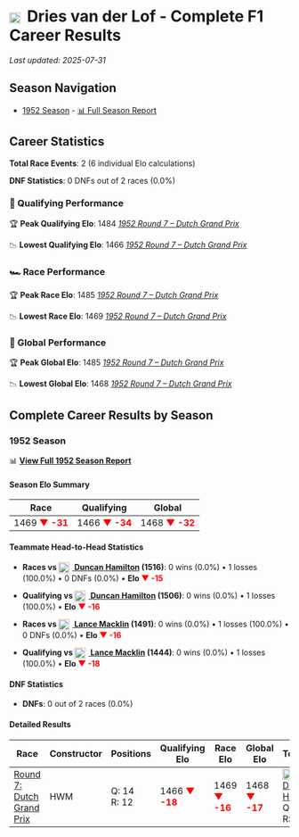 # <img src="https://upload.wikimedia.org/wikipedia/commons/2/20/Flag_of_the_Netherlands.svg" alt="Netherlands" width="20" height="auto" style="vertical-align: middle; margin-right: 5px;" onerror="this.outerHTML='🇳🇱'; this.style.marginRight='5px';"/> Dries van der Lof - Complete F1 Career Results

*Last updated: 2025-07-31*

## Season Navigation

- [1952 Season](#1952-season) - [📊 Full Season Report](../seasons/1952-season-report)

## Career Statistics

**Total Race Events**: 2 (6 individual Elo calculations)

**DNF Statistics**: 0 DNFs out of 2 races (0.0%)

### 🏁 Qualifying Performance

🏆 **Peak Qualifying Elo**: 1484
   *[1952 Round 7 – Dutch Grand Prix](../seasons/1952-season-report#round-7-dutch-grand-prix)*

📉 **Lowest Qualifying Elo**: 1466
   *[1952 Round 7 – Dutch Grand Prix](../seasons/1952-season-report#round-7-dutch-grand-prix)*

### 🏎️ Race Performance

🏆 **Peak Race Elo**: 1485
   *[1952 Round 7 – Dutch Grand Prix](../seasons/1952-season-report#round-7-dutch-grand-prix)*

📉 **Lowest Race Elo**: 1469
   *[1952 Round 7 – Dutch Grand Prix](../seasons/1952-season-report#round-7-dutch-grand-prix)*

### 🌟 Global Performance

🏆 **Peak Global Elo**: 1485
   *[1952 Round 7 – Dutch Grand Prix](../seasons/1952-season-report#round-7-dutch-grand-prix)*

📉 **Lowest Global Elo**: 1468
   *[1952 Round 7 – Dutch Grand Prix](../seasons/1952-season-report#round-7-dutch-grand-prix)*


## Complete Career Results by Season

### 1952 Season

📊 **[View Full 1952 Season Report](../seasons/1952-season-report)**

#### Season Elo Summary

| Race | Qualifying | Global |
|------|------------|--------|
| 1469 **<span style="color: red;">▼ -31</span>** | 1466 **<span style="color: red;">▼ -34</span>** | 1468 **<span style="color: red;">▼ -32</span>** |

#### Teammate Head-to-Head Statistics

- **Races vs [<img src="https://upload.wikimedia.org/wikipedia/commons/thumb/8/83/Flag_of_the_United_Kingdom_%283-5%29.svg/512px-Flag_of_the_United_Kingdom_%283-5%29.svg.png?20250726143817" alt="United Kingdom" width="20" height="auto" style="vertical-align: middle; margin-right: 5px;" onerror="this.outerHTML='🇬🇧'; this.style.marginRight='5px';"/> Duncan Hamilton](duncan-hamilton) (1516)**: 0 wins (0.0%) • 1 losses (100.0%) • 0 DNFs (0.0%) • **Elo <span style="color: red;">▼ -15</span>**
- **Qualifying vs [<img src="https://upload.wikimedia.org/wikipedia/commons/thumb/8/83/Flag_of_the_United_Kingdom_%283-5%29.svg/512px-Flag_of_the_United_Kingdom_%283-5%29.svg.png?20250726143817" alt="United Kingdom" width="20" height="auto" style="vertical-align: middle; margin-right: 5px;" onerror="this.outerHTML='🇬🇧'; this.style.marginRight='5px';"/> Duncan Hamilton](duncan-hamilton) (1506)**: 0 wins (0.0%) • 1 losses (100.0%) • **Elo <span style="color: red;">▼ -16</span>**

- **Races vs [<img src="https://upload.wikimedia.org/wikipedia/commons/thumb/8/83/Flag_of_the_United_Kingdom_%283-5%29.svg/512px-Flag_of_the_United_Kingdom_%283-5%29.svg.png?20250726143817" alt="United Kingdom" width="20" height="auto" style="vertical-align: middle; margin-right: 5px;" onerror="this.outerHTML='🇬🇧'; this.style.marginRight='5px';"/> Lance Macklin](lance-macklin) (1491)**: 0 wins (0.0%) • 1 losses (100.0%) • 0 DNFs (0.0%) • **Elo <span style="color: red;">▼ -16</span>**
- **Qualifying vs [<img src="https://upload.wikimedia.org/wikipedia/commons/thumb/8/83/Flag_of_the_United_Kingdom_%283-5%29.svg/512px-Flag_of_the_United_Kingdom_%283-5%29.svg.png?20250726143817" alt="United Kingdom" width="20" height="auto" style="vertical-align: middle; margin-right: 5px;" onerror="this.outerHTML='🇬🇧'; this.style.marginRight='5px';"/> Lance Macklin](lance-macklin) (1444)**: 0 wins (0.0%) • 1 losses (100.0%) • **Elo <span style="color: red;">▼ -18</span>**

#### DNF Statistics

- **DNFs**: 0 out of 2 races (0.0%)

#### Detailed Results

| Race | Constructor | Positions | Qualifying Elo | Race Elo | Global Elo | Teammate |
|------|-------------|-----------|----------------|----------|------------|----------|
| [Round 7: Dutch Grand Prix](../seasons/1952-season-report#round-7-dutch-grand-prix) | HWM | Q: 14<br/>R: 12 | 1466 **<span style="color: red;">▼ -18</span>** | 1469 **<span style="color: red;">▼ -16</span>** | 1468 **<span style="color: red;">▼ -17</span>** | [<img src="https://upload.wikimedia.org/wikipedia/commons/thumb/8/83/Flag_of_the_United_Kingdom_%283-5%29.svg/512px-Flag_of_the_United_Kingdom_%283-5%29.svg.png?20250726143817" alt="United Kingdom" width="20" height="auto" style="vertical-align: middle; margin-right: 5px;" onerror="this.outerHTML='🇬🇧'; this.style.marginRight='5px';"/> Duncan Hamilton](duncan-hamilton)<br/>Q: 10<br/>R: 7 |

